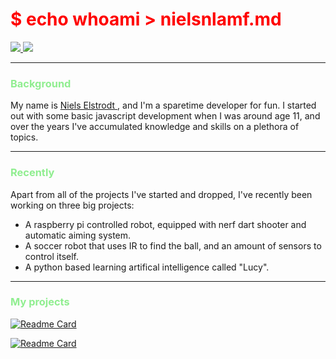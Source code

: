 # <span style="color:red">$ echo whoami > nielsnlamf.md </span>

<a href="https://t.me/nielsnlamf">
<img src="https://img.shields.io/badge/Telegram-2CA5E0?style=for-the-badge&logo=telegram&logoColor=white" href="nielselstrodt.nl">
</a>
<a href="https://discordapp.com/users/182452405764358144">
<img src="https://img.shields.io/badge/Discord-7289DA?style=for-the-badge&logo=discord&logoColor=white">
</a>

---

### <span style="color:lightgreen"> Background </span>
My name is [ Niels Elstrodt ](https://nielselstrodt.nl), and I'm a sparetime developer for fun.
I started out with some basic javascript development when I was around age 11, and over the years I've accumulated knowledge and skills on a plethora of topics.


 ---


### <span style="color:lightgreen"> Recently </span>
Apart from all of the projects I've started and dropped, I've recently been working on three big projects:

* A raspberry pi controlled robot, equipped with nerf dart shooter and automatic aiming system.
* A soccer robot that uses IR to find the ball, and an amount of sensors to control itself.
* A python based learning artifical intelligence called "Lucy".

---

### <span style="color:lightgreen"> My projects </span>

[![Readme Card](https://github-readme-stats.vercel.app/api/pin/?username=nielsnlamf&repo=CracksmithCar)](https://github.com/nielsnlamf/cracksmithcar)

[![Readme Card ](https://github-readme-stats.vercel.app/api/pin/?username=nielsnlamf&repo=Lucy)](https://github.com/nielsnlamf/lucy)
